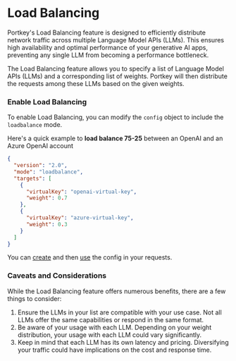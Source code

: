 # Load Balancing

Portkey's Load Balancing feature is designed to efficiently distribute network traffic across multiple Language Model APIs (LLMs). This ensures high availability and optimal performance of your generative AI apps, preventing any single LLM from becoming a performance bottleneck.

The Load Balancing feature allows you to specify a list of Language Model APIs (LLMs) and a corresponding list of weights. Portkey will then distribute the requests among these LLMs based on the given weights.

### Enable Load Balancing

To enable Load Balancing, you can modify the `config` object to include the `loadbalance` mode.

Here's a quick example to **load balance 75-25** between an OpenAI and an Azure OpenAI account

```json
{
  "version": "2.0",
  "mode": "loadbalance",
  "targets": [
    {
      "virtualKey": "openai-virtual-key",
      "weight": 0.7
    },
    {
      "virtualKey": "azure-virtual-key",
      "weight": 0.3
    }
  ]
}
```

You can [create](configs.md#creating-configs) and then [use](configs.md#using-configs) the config in your requests.

### Caveats and Considerations

While the Load Balancing feature offers numerous benefits, there are a few things to consider:

1. Ensure the LLMs in your list are compatible with your use case. Not all LLMs offer the same capabilities or respond in the same format.
2. Be aware of your usage with each LLM. Depending on your weight distribution, your usage with each LLM could vary significantly.
3. Keep in mind that each LLM has its own latency and pricing. Diversifying your traffic could have implications on the cost and response time.
